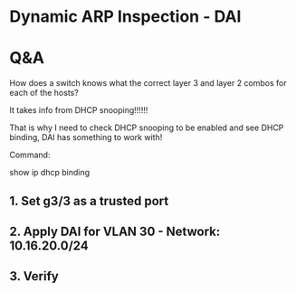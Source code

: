 # Dynamic ARP Inspection - DAI

# Q&A
How does a switch knows what the correct layer 3 and layer 2 combos for each of the hosts?

It takes info from DHCP snooping!!!!!!

That is why I need to check DHCP snooping to be enabled and see DHCP binding, DAI has something to work with!

Command:

show ip dhcp binding

## 1. Set g3/3 as a trusted port
## 2. Apply DAI for VLAN 30 - Network: 10.16.20.0/24
## 3. Verify

